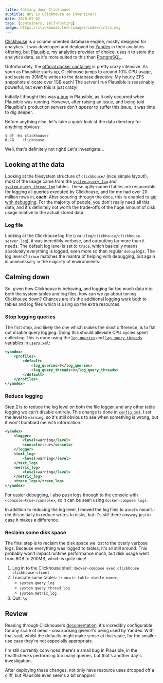 ```yaml
---
title: Calming down Clickhouse
subtitle: Why is Clickhouse so intensive?!
date: 2020-09-02
tags: [containers, self-hosting]
image: https://clickhouse.tech/images/index/intro.svg
---
```


[Clickhouse](https://clickhouse.tech/) is a column oriented database engine, mostly designed for analytics. It was developed and deployed by [Yandex](https://yandex.com/) in their analytics offering, but [Plausible](https://plausible.io), my analytics provider of choice, uses it to store the analytics data, as it's more suited to this than [PostgreSQL](https://www.postgresql.org/).

Unfortunately, the [official docker container](https://hub.docker.com/r/yandex/clickhouse-server) is pretty crazy intensive. As soon as Plausible starts up, Clickhouse jumps to around 10% CPU usage, and sustains 30MB/s writes to the database directory. My hourly ZFS snapshots allocate over 1GB each!  The server I run Plausible is reasonably powerful, but even this is just crazy!

Initially I thought this was [a bug](https://github.com/plausible/analytics/issues/301) in Plausible, as it only occurred when Plausible was running. However, after raising an issue, and being told Plausible's production servers don't _appear_ to suffer this issue, it was time to dig deeper.

Before anything else, let's take a quick look at the data directory for anything obvious:

```
$ df -hs clickhouse/
8.2G    clickhouse
```

Well, that's definitely not right! Let's investigate...

## Looking at the data

Looking at the filesystem structure of `clickhouse/` (nice simple layout!), most of the usage came from the [`system.query_log`](https://clickhouse.tech/docs/en/operations/system-tables/query_log/) and [`system.query_thread_log`](https://clickhouse.tech/docs/en/operations/system-tables/query_thread_log/) tables. These aptly-named tables are responsible for logging all queries executed by Clickhouse, and for me had over 20 million rows in, **each**! After scouring through the docs, this is enabled to [aid with debugging](https://clickhouse.tech/docs/en/operations/system-tables/query_log/). For the majority of people, you don't really need all this data, and it's definitely not worth the trade-offs of the huge amount of disk usage relative to the actual stored data.

### Log file

Looking at the Clickhouse log file (`/var/log/clickhouse/clickhouse-server.log`), it was incredibly verbose, and outputting far more than it needs. The default log level is set to `trace`, which basically means absolutely everything is logged, even more so than regular `debug` logs. The log level of `trace` matches the mantra of helping with debugging, but again is unnecessary in the majority of environments.

## Calming down

So, given how Clickhouse is behaving, and logging far too much data into both the system tables and log files, how can we go about toning Clickhouse down? Chances are it's the additional logging work both to tables and log files which is using up the extra resources.

### Stop logging queries

The first step, and likely the one which makes the most difference, is to flat out disable query logging. Doing this should alleviate CPU cycles spent collecting This is done using the [`log_queries`](https://clickhouse.tech/docs/en/operations/settings/settings/#settings-log-queries) and [`log_query_threads`](https://clickhouse.tech/docs/en/operations/settings/settings/#settings-log-query-threads) variables in [`users.xml`](https://github.com/RealOrangeOne/infrastructure/blob/master/ansible/roles/plausible/files/clickhouse-user-config.xml):

```xml
<yandex>
    <profiles>
        <default>
            <log_queries>0</log_queries>
            <log_query_threads>0</log_query_threads>
        </default>
    </profiles>
</yandex>
```

### Reduce logging

Step 2 is to reduce the log level on both the file logger, and any other table logging we can't disable entirely. This change is done in [`config.xml`](https://github.com/RealOrangeOne/infrastructure/blob/master/ansible/roles/plausible/files/clickhouse-config.xml). I set the level to `warning`, so it's still obvious to see when something is wrong, but it won't bombard me with information.

```xml
<yandex>
    <logger>
        <level>warning</level>
        <console>true</console>
    </logger>
    <text_log>
        <level>warning</level>
    </text_log>
    <metric_log>
        <level>warning</level>
    </metric_log>
    <trace_log></trace_log>
</yandex>
```

For easier debugging, I also push logs through to the console with `<console>true</console>`, so it can be seen using `docker-compose logs`.

In addition to reducing the log level, I moved the log files to a`tmpfs` mount. I did this initially to reduce writes to disks, but it's still there anyway just in case it makes a difference.

### Reclaim some disk space

The final step is to reclaim the disk space we lost to the overly verbose logs. Because everything was logged to tables, it's all still around. This probably won't impact runtime performance much, but disk usage went from 8GB to 200MB, which is quite nice!

1. Log in to the Clickhouse shell: `docker-compose exec clickhouse clickhouse-client`
2. Truncate some tables: `truncate table <table_name>;`
    - `system.query_log`
    - `system.query_thread_log`
    - `system.metric_log`
3.  Quit: `\q`

## Review

Reading through Clickhouse's [documentation](https://clickhouse.tech/docs/en/), it's incredibly configurable for any scale of need - unsurprising given it's being used by Yandex. With that said, whilst the defaults might make sense at that scale, for the smaller use case they're not especially appropriate.

I'm still currently convinced there's a small bug in Plausible, in the healthchecks performing too many queries, but that's another day's investigation.

After deploying these changes, not only have resource uses dropped off a cliff, but Plausible even seems a bit snappier!
